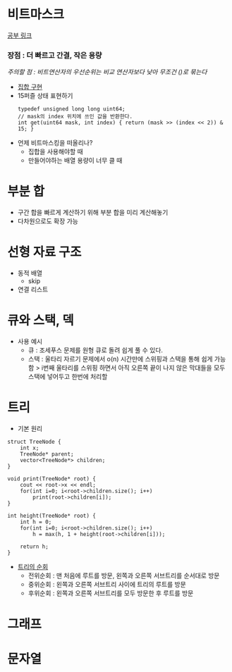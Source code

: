 # 비트마스크
[공부 링크](http://graphics.stanford.edu/~seander/bithacks.html)
### 장점 : 더 빠르고 간결, 작은 용량
*주의할 점 : 비트연산자의 우선순위는 비교 연산자보다 낮아 무조건 ()로 묶는다*
- [집합 구현](https://github.com/rbdus0715/algorithm/blob/main/study2/001_bitmaskBasic.cpp)
- 15퍼즐 상태 표현하기
  ```
  typedef unsigned long long uint64;
  // mask의 index 위치에 쓰인 값을 반환한다.
  int get(uint64 mask, int index) { return (mask >> (index << 2)) & 15; }
  ```
- 언제 비트마스킹을 떠올리나?
  - 집합을 사용해야할 때
  - 만들어야하는 배열 용량이 너무 클 때
# 부분 합
- 구간 합을 빠르게 계산하기 위해 부분 합을 미리 계산해놓기
- 다차원으로도 확장 가능
# 선형 자료 구조
- 동적 배열
  - skip
- 연결 리스트
# 큐와 스택, 덱
- 사용 예시
  - 큐 : 조세푸스 문제를 원형 큐로 돌려 쉽게 풀 수 있다.
  - 스택 : 울타리 자르기 문제에서 o(n) 시간만에 스위핑과 스택을 통해 쉽게 가능함 > i번째 울타리를 스위핑 하면서 아직 오른쪽 끝이 나지 않은 막대들을 모두 스택에 넣어두고 한번에 처리할 
# 트리
- 기본 원리
```
struct TreeNode {
    int x;
    TreeNode* parent;
    vector<TreeNode*> children;
}

void print(TreeNode* root) {
    cout << root->x << endl;
    for(int i=0; i<root->children.size(); i++)
        print(root->children[i]);
}

int height(TreeNode* root) {
    int h = 0;
    for(int i=0; i<root->children.size(); i++)
        h = max(h, 1 + height(root->children[i]));
    
    return h;
}
```
- [트리의 순회]()
  - 전위순회 : 맨 처음에 루트를 방문, 왼쪽과 오른쪽 서브트리를 순서대로 방문
  - 중위순회 : 왼쪽과 오른쪽 서브트리 사이에 트리의 루트를 방문
  - 후위순회 : 왼쪽과 오른쪽 서브트리를 모두 방문한 후 루트를 방문
# 그래프

# 문자열
